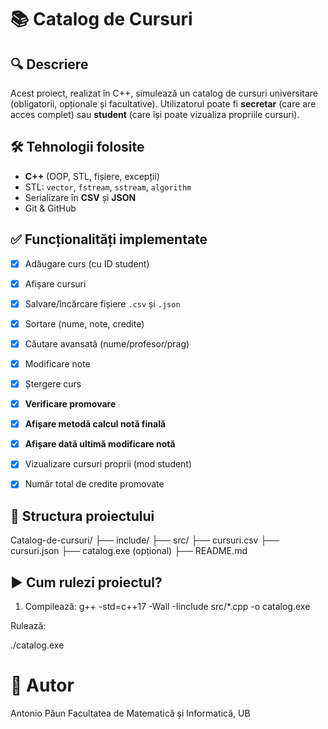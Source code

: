 # 📚 Catalog de Cursuri

## 🔍 Descriere

Acest proiect, realizat în C++, simulează un catalog de cursuri universitare (obligatorii, opționale și facultative). Utilizatorul poate fi **secretar** (care are acces complet) sau **student** (care își poate vizualiza propriile cursuri).



## 🛠️ Tehnologii folosite

- **C++** (OOP, STL, fișiere, excepții)
- STL: `vector`, `fstream`, `sstream`, `algorithm`
- Serializare în **CSV** și **JSON**
- Git & GitHub



## ✅ Funcționalități implementate

- [x] Adăugare curs (cu ID student)
- [x] Afișare cursuri
- [x] Salvare/încărcare fișiere `.csv` și `.json`
- [x] Sortare (nume, note, credite)
- [x] Căutare avansată (nume/profesor/prag)
- [x] Modificare note
- [x] Ștergere curs
- [x] **Verificare promovare**
- [x] **Afișare metodă calcul notă finală**
- [x] **Afișare dată ultimă modificare notă**
- [x] Vizualizare cursuri proprii (mod student)
- [x] Număr total de credite promovate



## 📁 Structura proiectului

Catalog-de-cursuri/ ├── include/ ├── src/ ├── cursuri.csv ├── cursuri.json ├── catalog.exe (opțional) ├── README.md


## ▶️ Cum rulezi proiectul?

1. Compilează:
g++ -std=c++17 -Wall -Iinclude src/*.cpp -o catalog.exe

Rulează:

./catalog.exe

# 👤 Autor
Antonio Păun
Facultatea de Matematică și Informatică, UB